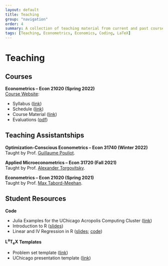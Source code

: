 ```yaml
---
layout: default
title: Teaching
group: "navigation"
order: 4
summary: A collection of teaching material from current and past courses.
tags: [Teaching, Econometrics, Economics, Coding, LaTeX]
---
```


# Teaching

## Courses

**Econometrics &ndash; Econ 21020 (Spring 2022)**\
[Course Website](econ21020):
- Syllabus ([link](econ21020))
- Schedule ([link](econ21020/schedule))
- Course Material ([link](econ21020/material))
- Evaluations ([pdf](assets/teaching/Spring2022-Econ-21020/Econ_21020_wiemann_evaluations.pdf))

## Teaching Assistantships

**Optimization-Conscious Econometrics &ndash; Econ 31740 (Winter 2022)**   
Taught by Prof. [Guillaume Pouliot](https://sites.google.com/site/guillaumeallairepouliot/). 

**Applied Microeconometrics &ndash; Econ 31720 (Fall 2021)**  
Taught by Prof. [Alexander Torgovitsky](https://a-torgovitsky.github.io/).

**Econometrics &ndash; Econ 21020 (Spring 2021)**  
Taught by Prof. [Max Tabord-Meehan](https://sites.google.com/site/mtabordmeehan).


## Student Resources

**Code**
- Julia Examples for the UChicago Acropolis Computing Cluster ([link](assets/teaching/other/AcropolisExamples_Julia.zip))
- Introduction to R ([slides](/assets/teaching/Spring2021-Econ-21020/Econ_21020_Intro_to_R.pdf))
- Linear and IV Regression in R ([slides](/assets/teaching/Spring2021-Econ-21020/Econ_21020_Regression_in_R.pdf); [code](/assets/teaching/Spring2021-Econ-21020/linear_regression.R))

**<span class="latex">L<sup>a</sup>T<sub>e</sub>X</span> Templates**
- Problem set template ([link](/assets/teaching/other/pset_template.zip))
- UChicago presentation template ([link](/assets/teaching/other/uchicago_beamer_template.zip))
